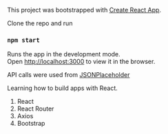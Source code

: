 This project was bootstrapped with [Create React App](https://github.com/facebook/create-react-app).

Clone the repo and run

### `npm start`

Runs the app in the development mode.<br>
Open [http://localhost:3000](http://localhost:3000) to view it in the browser.

API calls were used from [JSONPlaceholder](https://jsonplaceholder.typicode.com)

Learning how to build apps with React.
1. React
2. React Router
3. Axios
4. Bootstrap